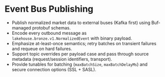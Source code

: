 # Event Bus Publishing

- Publish normalized market data to external buses (Kafka first) using Buf-managed protobuf schemas.
- Encode every outbound message as `lakehouse.bronze.v1.NormalizedEvent` with binary payload.
- Emphasize at-least-once semantics; retry batches on transient failures and requeue on hard failures.
- Support topic overrides per payload case and pass through source metadata (request/session identifiers, transport).
- Provide tunables for batching (`maxBatchSize`, `maxBatchDelayMs`) and secure connection options (SSL + SASL).
